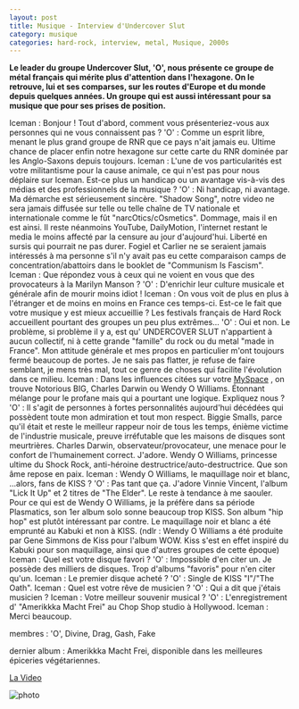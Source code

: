 ```yaml
---
layout: post
title: Musique - Interview d'Undercover Slut
category: musique
categories: hard-rock, interview, metal, Musique, 2000s
---
```


**Le leader du groupe Undercover Slut, 'O', nous présente ce groupe de métal français qui mérite plus d'attention dans l'hexagone. On le retrouve, lui et ses comparses, sur les routes d'Europe et du monde depuis quelques années. Un groupe qui est aussi intéressant pour sa musique que pour ses prises de position.**


Iceman : Bonjour ! Tout d'abord, comment vous présenteriez-vous aux personnes qui ne vous connaissent pas ?
'O' : Comme un esprit libre, menant le plus grand groupe de RNR que ce pays n'ait jamais eu. Ultime chance de placer enfin notre hexagone sur cette carte du RNR dominée par les Anglo-Saxons depuis toujours.
Iceman : L'une de vos particularités est votre militantisme pour la cause animale, ce qui n'est pas pour nous déplaire sur Iceman. Est-ce plus un handicap ou un avantage vis-à-vis des médias et des professionnels de la musique ?
'O' : Ni handicap, ni avantage. Ma démarche est sérieusement sincère. "Shadow Song", notre video ne sera jamais diffusée sur telle ou telle chaîne de TV nationale et internationale comme le fût "narcOtics/cOsmetics". Dommage, mais il en est ainsi. Il reste néanmoins YouTube, DailyMotion, l'internet restant le media le moins affecté par la censure au jour d'aujourd'hui. Liberté en sursis qui pourrait ne pas durer. Fogiel et Carlier ne se seraient jamais intéressés à ma personne s'il n'y avait pas eu cette comparaison camps de concentration/abattoirs dans le booklet de "Communism Is Fascism".
Iceman : Que répondez vous à ceux qui ne voient en vous que des provocateurs à la Marilyn Manson ?
'O' : D'enrichir leur culture musicale et générale afin de mourir moins idiot !
Iceman : On vous voit de plus en plus à l'étranger et de moins en moins en France ces temps-ci. Est-ce le fait que votre musique y est mieux accueillie ? Les festivals français de Hard Rock accueillent pourtant des groupes un peu plus extrêmes...
'O' : Oui et non. Le problème, si problème il y a, est qu' UNDERCOVER SLUT n'appartient à aucun collectif, ni à cette grande "famille" du rock ou du metal "made in France". Mon attitude générale et mes propos en particulier m'ont toujours fermé beaucoup de portes. Je ne sais pas flatter, je refuse de faire semblant, je mens très mal, tout ce genre de choses qui facilite l'évolution dans ce milieu.
Iceman : Dans les influences citées sur votre <a class="spip_out" href="http://www.myspace.com/undercoverslut">MySpace</a> , on trouve Notorious BIG, Charles Darwin ou Wendy O Williams. Étonnant mélange pour le profane mais qui a pourtant une logique. Expliquez nous ?
'O' : Il s'agit de personnes à fortes personnalités aujourd'hui décédées qui possèdent toute mon admiration et tout mon respect. Biggie Smalls, parce qu'il était et reste le meilleur rappeur noir de tous les temps, énième victime de l'industrie musicale, preuve irréfutable que les maisons de disques sont meurtrières. Charles Darwin, observateur/provocateur, une menace pour le confort de l'humainement correct. J'adore. Wendy O Williams, princesse ultime du Shock Rock, anti-héroine destructrice/auto-destructrice. Que son âme repose en paix.
Iceman : Wendy O Williams, le maquillage noir et blanc, ...alors, fans de KISS ?
'O' : Pas tant que ça. J'adore Vinnie Vincent, l'album "Lick It Up" et 2 titres de "The Elder". Le reste à tendance à me saouler. Pour ce qui est de Wendy O Williams, je la préfère dans sa période Plasmatics, son 1er album solo sonne beaucoup trop KISS. Son album "hip hop" est plutôt intéressant par contre. Le maquillage noir et blanc a été emprunté au Kabuki et non à KISS.
(ndlr : Wendy O Williams a été produite par Gene Simmons de Kiss pour l'album WOW. Kiss s'est en effet inspiré du Kabuki pour son maquillage, ainsi que d'autres groupes de cette époque)
Iceman : Quel est votre disque favori ?
'O' : Impossible d'en citer un. Je possède des milliers de disques. Trop d'albums "favoris" pour n'en citer qu'un.
Iceman : Le premier disque acheté ?
'O' : Single de KISS "I"/"The Oath".
Iceman : Quel est votre rêve de musicien ?
'O' : Qui a dit que j'étais musicien ?
Iceman : Votre meilleur souvenir musical ?
'O' : L'enregistrement d' "Amerikkka Macht Frei" au Chop Shop studio à Hollywood.
Iceman : Merci beaucoup.

membres : 'O', Divine, Drag, Gash, Fake

dernier album : Amerikkka Macht Frei, disponible dans les meilleures épiceries végétariennes.

[La Video](http://www.youtube.com/watch?v=EzlNgo3O0qo&amp;w=480&amp;h=385)

![photo](http://cheziceman.files.wordpress.com/2014/11/undercoverslut.jpg)
